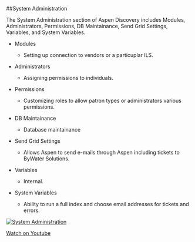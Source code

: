 ##System Administration

The System Administration section of Aspen Discovery includes Modules, Administrators, Permissions, DB Maintainance, Send Grid Settings, Variables, and System Variables.

- Modules

  - Setting up connection to vendors or a particuplar ILS.

- Administrators

  - Assigning permissions to individuals.

- Permissions

  - Customizing roles to allow patron types or administrators various permissions.

- DB Maintainance

  - Database maintainance

- Send Grid Settings

  - Allows Aspen to send e-mails through Aspen including tickets to ByWater Solutions.

- Variables

  - Internal.

- System Variables

  - Ability to run a full index and choose email addresses for tickets and errors.


[![System Administration](/manual/images/System-Admin-System-Reports.jpg)](https://youtu.be/yfmmSB7J_s4)

[Watch on Youtube](https://youtu.be/yfmmSB7J_s4)
